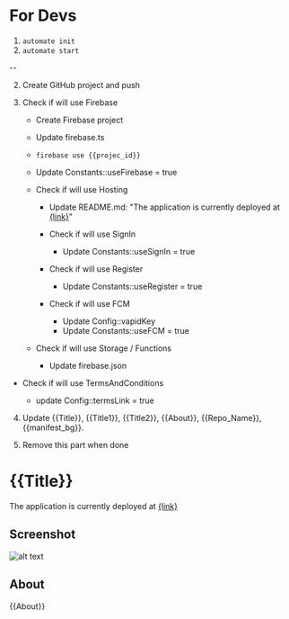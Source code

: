 # For Devs

1. `automate init`
2. `automate start`

--

2. Create GitHub project and push

3. Check if will use Firebase

   - Create Firebase project

   - Update firebase.ts

   - `firebase use {{projec_id}}`

   - Update Constants::useFirebase = true

   - Check if will use Hosting

     - Update README.md: "The application is currently deployed at [{link}]({link})"

     - Check if will use SignIn

       - Update Constants::useSignIn = true

     - Check if will use Register

       - Update Constants::useRegister = true

     - Check if will use FCM
       - Update Config::vapidKey
       - Update Constants::useFCM = true

   - Check if will use Storage / Functions
     - Update firebase.json

- Check if will use TermsAndConditions

  - update Config::termsLink = true

4. Update {{Title}}, {{Title1}}, {{Title2}}, {{About}}, {{Repo_Name}}, {{manifest_bg}}.

5. Remove this part when done

# {{Title}}

The application is currently deployed at [{link}]({link})

## Screenshot

![alt text](https://github.com/Manila-Arduino/{{Repo_Name}}/blob/main/public/images/screenshot.png)

## About

{{About}}
